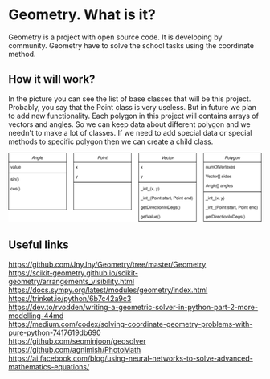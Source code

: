 # Geometry. What is it?
Geometry is a project with open source code. It is developing by community. 
Geometry have to solve the school tasks using the coordinate method. 

## How it will work?

In the picture you can see the list of base classes that will be this project. Probably, 
you say that the Point class is very useless. But in future we plan to add new functionality. 
Each polygon in this project will contains arrays of vectors and angles. So we can keep data about different
polygon and we needn't to make a lot of classes. If we need to add special data or special methods to specific 
polygon then we can create a child class.

![Classes](https://raw.githubusercontent.com/arklual/geometry/9d30ea3f0a582f98cc7e97579da34ffeafb9ca20/Geometry.svg)

## Useful links
https://github.com/JnyJny/Geometry/tree/master/Geometry <br>
https://scikit-geometry.github.io/scikit-geometry/arrangements_visibility.html <br>
https://docs.sympy.org/latest/modules/geometry/index.html <br>
https://trinket.io/python/6b7c42a9c3 <br>
https://dev.to/rvodden/writing-a-geometric-solver-in-python-part-2-more-modelling-44md <br>
https://medium.com/codex/solving-coordinate-geometry-problems-with-pure-python-7417619db690 <br>
https://github.com/seominjoon/geosolver <br>
https://github.com/agnimish/PhotoMath <br>
https://ai.facebook.com/blog/using-neural-networks-to-solve-advanced-mathematics-equations/ <br>
